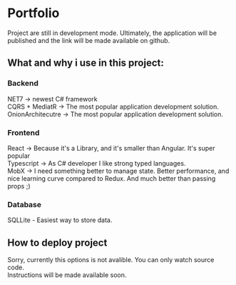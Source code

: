 # Portfolio

Project are still in development mode. Ultimately, the application will be published and the link will be made available on github.

## What and why i use in this project:


### Backend  
NET7 -> newest C# framework  
CQRS + MediatR -> The most popular application development solution.
OnionArchitecutre -> The most popular application development solution.

### Frontend
React -> Because it's a Library, and it's smaller than Angular. It's super popular  
Typescript -> As C# developer I like strong typed languages.  
MobX -> I need something better to manage state. Better performance, and nice learning curve compared to Redux. And much better than passing props ;)  

### Database  
SQLLite - Easiest way to store data.


## How to deploy project

Sorry, currently this options is not avalible. You can only watch source code.  
Instructions will be made available soon.